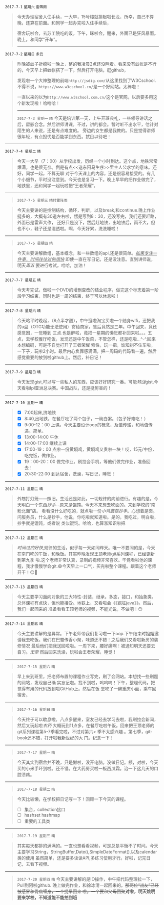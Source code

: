 `2017-7-1`	`星期六`		`雷阵雨`

> 今天办理宿舍入住手续，一大早，15号楼就排起啦长龙，所幸，自己不算晚，还算在前面。和同学一起办完啦入住手续后，
>
> 宿舍玩啦会，去苏工院吃的饭。下午，眯啦会，醒来，外面已是狂风暴雨。晚上，和同学“开车”。
>
> ---

`2017-7-2`	`星期日`		`多云`

> 昨晚被蚊子折腾啦一晚上，整的我凌晨2点还没睡着。看来没有蚊帐是不行的，今天早上把蚊帐搭了一下。然后打开电脑，逛github，
>
> 发现啦一个大神整理的前端`http://jsdig.com/`从这里找到了W3Cschool.不得不说，`https://www.w3cschool.cn/`是一个好网站。太棒啦！
>
> 一直以来的以为`http://www.w3school.com.cn/`这个是官网。以后要多用这个新发现啦！哈哈哈！
>
> ---
> `2017-7-3`  `星期一` `晴`
> 今天是培训第一天，上午开班典礼，一些领导讲话之后，留影合念。然后讲师讲课，不过，讲的都会。暂时听不出水平，估计对陌生的人来说，还是有点难度的。
> 旁边的女生都是我教的。只是觉得讲师很年轻，有点担忧是否能学到东西。拭目以待吧！
---
`2017-7-4`  `星期二` `晴`
>今天一大早（7：00）从学校出发，历经一个小时到达。这个点，地铁常常爆满。也是很无奈。倒是有点<<送东阳马生序>>里主人公求学的意味。还好，同学一起，不算无聊
>对于今天课上的内容，还是很容易接受的。有几个小细节，平时没注意到。今天也是复习一下。晚上早早的把作业做完了，地铁里，还和同学一起玩啦把“王者荣耀”。
---
>`2017-7-5`  `星期三` `晴转雷阵雨`

> 今天主要讲的是控制结构，循环，判断，以及break,和continue.晚上作业挺多的，大概有30道左右啦，愣是写到8：30，还没写完，我们还要赶路，外面已是雷声大作，
> 还好只是没下，然后赶地铁，出地铁后，雨不大，但也不小，鞋子还是湿透啦。啊，今天好累，洗洗睡啦！
---
>`2017-7-6`  `星期四` `晴`

>今天主要讲解数组，基本概念，和一些数组的api,还是很简单。<u>*如果专注一件事，时间往往过的很快*</u> 即使一直在写日记，还是没注意。直到讲师说，明天*周五*
>要进行考试。哈哈，加油！
---
`2017-7-7`  `星期五` `晴`
>今天考完试，做啦一个DVD的增删查改的结业程序，做完这个标志着第一阶段学习结束，同时也是一周的结束，终于可以休息啦！
---
`2017-7-8`  `星期六` `晴`
>今天略平时晚起，（8点半才醒），中午逛啦淘宝买啦一个随身wifi，还把我的u盘（OTG功能无法使用）寄给商家，售后竟然是三年。中午回来，竟还感觉困，一觉睡到
>三点.也是醉啦，竟把一星期的懒觉都补回来啦。。。五点，去学校餐厅吃饭，发现还是中午饭菜，不管怎样，还是吃啦…^-^.回来本想编码，可是不自觉打开了王者荣耀
>索性，玩一把，谁知刹不住车啦，一下子，玩啦2小时。最后内心负罪感满满，把一周码的代码看一遍，然后感觉重要的放到啦github上。然后，补日记！
---
`2017-7-9`  `星期日` `晴`
>今天发现gist,可以写一些私人的东西，应该好好研究一番。可能*转战*gist.今天看啦lpl亚洲总决赛。中国战队，还是挺厉害的！
---
`2017-7-10`  `星期一` `晴`
>- [x] 7:00起床,挤地铁
>- [x] 8:40,出地铁，在餐厅吃了两个包子，一碗白粥。（包子好难吃！）
>- [x] 9:00-12：00 上课。今天主要设计oop的概念，及值传递，和地值传递。简单。
>- [x] 13:00-14:00 午休
>- [x] 14:00-17:00 继续上课
>- [x] 17:00-19：00 点啦一份黄焖鸡，黄焖鸡又贵啦一块！哎，15元/中份，吃完饭，做作业。
>- [x] 19：00-20：00 做完作业，刷拉会手机，等他们做完作业，准备回去！
>- [x] 20:30-22:00 到达宿舍，洗澡，写日记，睡觉！
---
`2017-7-11`  `星期二` `晴`
>外甥打灯笼——照旧。生活还是如此，一切规律的向前进行。有趣的是，今天明白一个东西*抄手*--原来是馄饨。今天本来想去吃面的。来到学校的“南粉北面”店。
>看看没什么好吃的，就点啦一份*小鸡蘑菇抄手*。心想着是面。问服务员，什么是抄手，他说，你吃啦就知道啦。是的，我吃过，明白啦，抄手就是馄饨，或者说
>类似馄饨。哈哈，也算涨知识啦把
---
`2017-7-12`  `星期三` `晴`
> *时间过的好快*,规律的生活，似乎每一天如同昨天。唯一不要同的是，今天在南门吃的午饭，和晚饭。其实昨晚发现王顶老师git系列课程，已经更新到第九季
>  啦.这个老师非常认真，录制的视频非常喜欢。毕竟看啦他的课程，我才慢慢学会git.:smile:今天早上一口气，买完啦整个课程。跟着这个老师开干！:smirk::muscle:
---
`2017-7-13`  `星期四` `晴`
>今天主要学习面向对象的三大特性-封装，继承，多态，接口，和抽象类。总体课程有点快，但也能接受。地铁上，又看啦会《《疯狂java》》。然后，我们一起回来的
>准备看看王顶老师的视频，不能光说，不做吧！:smirk:
---
`2017-7-14`  `星期五` `晴`
> 今天主要讲解的是异常。下午老师带我们复习啦一下oop.下午结束时姐姐邀请我去吃饭。我们在巴蜀传香小聚，味道还不错！之后我们又看啦新房的装修情况
> 最后他们把我送回啦啦。一周下来，腰好痛啊！被通知明天还要去自习。*无奈* 然后回来洗澡，玩啦会王者荣耀，睡觉！
---
> `2017-7-15`  `星期六` `晴`

> 早上来到班里，把老师布置的课程作业写完，刷了会网站。本想找一些刷题的网站，发现自己确
> 实忘记啦。找不到啦，呜呜呜！下午，整理代码，把觉得有用的代码放到啦GitHub上。然后在饭
> 堂吃了一碗重庆小面，乘车回宿舍。
---
> `2017-7-16`  `星期日` `晴`

>  今天终于可以歇息啦，八点多醒来，室友已经去学习去啦，我刷拉会新闻，然后又玩起啦*农药*
>  大概玩到11点多，在餐厅吃啦午饭。回来把王顶老师的git系列课程第5-7季看完啦，不过对第六>  季不太感兴趣.。第七季，git-book还不错，打开啦我新世纪的大
>  门。纪念一下！
 ---
> `2017-7-17`  `星期一` `晴`

> 今天其实到宿舍并不晚，只是懒啦，没开电脑。没做日记。额，对啦，今天买的小米手环到啦。还不错。在大药房买啦一板西瓜霜。治一下这几天的口腔溃疡。
---
> `2017-7-18`  `星期二` `晴`

> 今天比较懒，在学校把日记写一下！回顾一下今天的课程。
> - [ ] 集合，collection接口
> - [ ] hashset hashmap
> - [ ] 重要的工具类
---
> `2017-7-19`  `星期三` `晴`

> 其实每天都排的满满的。一直也想看看视频，可是总是平衡不了时间。今天主要学习String，StringBuffer,Date(),SimpleDateFormat(),以及calendar类的使用
> 虽然简单，还是要多读读API,多练习使用才行。好啦，记完日记，去看下视频。
---
>  `2017-7-20`  `星期四` `晴`
>  今天主要讲解的是IO操作，中午把代码整理拉一下，Pull到阿啦github.
>  晚上做完作业，和徐冰清一起回来的。~~那两位“战友”已经被感冒和胃病缠身，一个提早回来
>  啦，一个要和父母团聚~~**对啦，明天姚明要来学校，不知道能不能拍到哦**

